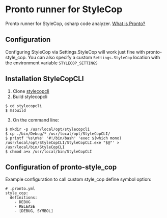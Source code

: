 # Pronto runner for StyleCop

Pronto runner for StyleCop, csharp code analyzer. [What is Pronto?](https://github.com/mmozuras/pronto)

## Configuration

Configuring StyleCop via Settings.StyleCop will work just fine with pronto-style_cop.
You can also specify a custom `Settings.StyleCop` location with the environment variable `STYLECOP_SETTINGS`

## Installation StyleCopCLI

1. Clone [stylecopcli](https://github.com/bbadjari/stylecopcli.git)
2. Build stylecopcli
```
$ cd stylecopcli
$ msbuild
```
3. On the command line:
```
$ mkdir -p /usr/local/opt/stylecopcli
$ cp ./bin/Debug/* /usr/local/opt/StyleCopCLI/
$ printf '%s\n%s' '#!/bin/bash' 'exec $(which mono) /usr/local/opt/StyleCopCLI/StyleCopCLI.exe "$@"' > /usr/local/bin/StyleCopCLI
$ chmod a+x /usr/local/bin/StyleCopCLI
```

## Configuration of pronto-style_cop
Example configuration to call custom style_cop define symbol option:
```
# .pronto.yml
style_cop:
  definitions:
    - DEBUG
    - RELEASE
    - [DEBUG, SYMBOL]
```

